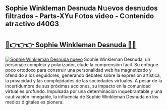 ## Sophie Winkleman Desnuda N𝚞𝚎vos desn𝚞dos filtr𝚊dos - Parts-XYu F𝚘tos vid𝚎o - C𝚘ntenido atr𝚊ctivo d40G3

# <h2><a href="http://mb2d8z.tromn.icu/?c=Sophie+Winkleman+Desnuda">🔗👉👉👉 Sophie Winkleman Desnuda 🔗🔗</a></h2>

[![Sophie Winkleman Desnuda nuevo](https://i.imgur.com/pEAQMta.gif)](http://mb2d8z.tromn.icu/?c=Sophie+Winkleman+Desnuda)
Sophie Winkleman Desnuda, un personaje complejo y polarizador, elude la comprensión fácil. Su enfoque poco ortodoxo para construir una personalidad web ha magnetizado y ofendido a los seguidores, generando debates sobre la expresión artística, la privacidad y las complejidades de las sociedades virtuales. A pesar de la incertidumbre de sus próximas acciones, su impacto en la comunidad virtual es profundo. Impulsada por una determinación inquebrantable y una cautivación innegable, la influencia de Sophie Winkleman Desnuda en los medios digitales es pionera.
